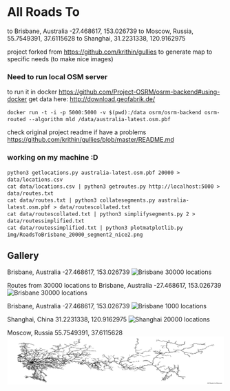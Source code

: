 # All Roads To

to Brisbane, Australia -27.468617, 153.026739
to Moscow, Russia,  55.7549391, 37.6115628
to Shanghai, 31.2231338, 120.9162975

project forked from https://github.com/krithin/gullies to generate map to specific needs (to make nice images)


### Need to run local OSM server
to run it in docker https://github.com/Project-OSRM/osrm-backend#using-docker
get data here: http://download.geofabrik.de/
```
docker run -t -i -p 5000:5000 -v $(pwd):/data osrm/osrm-backend osrm-routed --algorithm mld /data/australia-latest.osm.pbf
```

check original project readme if have a problems https://github.com/krithin/gullies/blob/master/README.md


### working on my machine :D
```
python3 getlocations.py australia-latest.osm.pbf 20000 > data/locations.csv
cat data/locations.csv | python3 getroutes.py http://localhost:5000 > data/routes.txt
cat data/routes.txt | python3 collatesegments.py australia-latest.osm.pbf > data/routescollated.txt
cat data/routescollated.txt | python3 simplifysegments.py 2 > data/routessimplified.txt
cat data/routessimplified.txt | python3 plotmatplotlib.py img/RoadsToBrisbane_20000_segment2_nice2.png
```

## Gallery
Brisbane, Australia -27.468617, 153.026739
![Brisbane 30000 locations](img/RoadsToBrisbane_30000_segment2_nice_line.png)

Routes from 30000 locations to Brisbane, Australia -27.468617, 153.026739
![Brisbane 30000 locations](img/RoadsToBrisbane_30000_segment2.png)

Brisbane, Australia -27.468617, 153.026739
![Brisbane 1000 locations](img/RoadsToBrisbane_1000_segment2.png)

Shanghai, China 31.2231338, 120.9162975
![Shanghai 20000 locations](img/RoadsToShanghai_20000_segment2.png)

Moscow, Russia 55.7549391, 37.6115628
![Moscow 10000 locations](img/RoadsToMoscow_10000_segment2_nice2.png)
